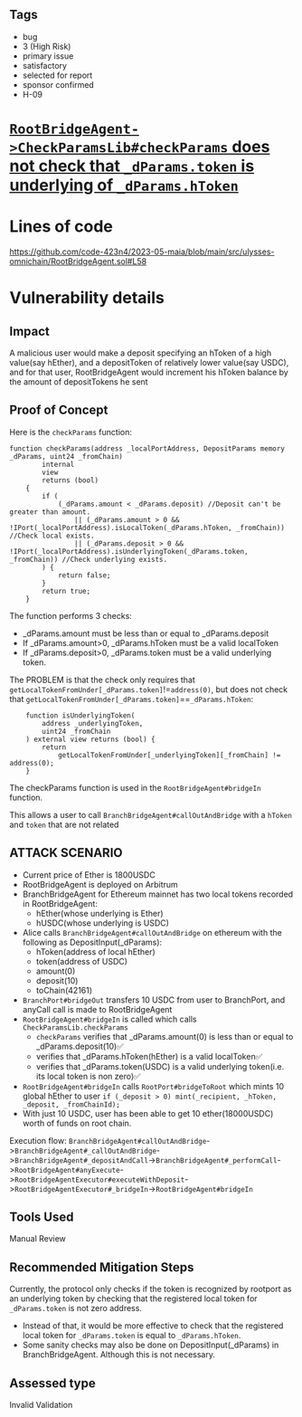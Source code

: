 ## Tags

- bug
- 3 (High Risk)
- primary issue
- satisfactory
- selected for report
- sponsor confirmed
- H-09

# [`RootBridgeAgent->CheckParamsLib#checkParams` does not check that `_dParams.token` is underlying of `_dParams.hToken`](https://github.com/code-423n4/2023-05-maia-findings/issues/687) 

# Lines of code

https://github.com/code-423n4/2023-05-maia/blob/main/src/ulysses-omnichain/RootBridgeAgent.sol#L58


# Vulnerability details

## Impact
A malicious user would make a deposit specifying an hToken of a high value(say hEther), and a depositToken of relatively lower value(say USDC), and for that user, RootBridgeAgent would increment his hToken balance by the amount of depositTokens he sent

## Proof of Concept
Here is the `checkParams` function:

```solidity
function checkParams(address _localPortAddress, DepositParams memory _dParams, uint24 _fromChain)
        internal
        view
        returns (bool)
    {
        if (
            (_dParams.amount < _dParams.deposit) //Deposit can't be greater than amount.
                || (_dParams.amount > 0 && !IPort(_localPortAddress).isLocalToken(_dParams.hToken, _fromChain)) //Check local exists.
                || (_dParams.deposit > 0 && !IPort(_localPortAddress).isUnderlyingToken(_dParams.token, _fromChain)) //Check underlying exists.
        ) {
            return false;
        }
        return true;
    }
```

The function performs 3 checks:

- \_dParams.amount must be less than or equal to \_dParams.deposit
- If \_dParams.amount>0, \_dParams.hToken must be a valid localToken
- If \_dParams.deposit>0, \_dParams.token must be a valid underlying token.

The PROBLEM is that the check only requires that `getLocalTokenFromUnder[_dParams.token]`!=`address(0)`, but does not check that `getLocalTokenFromUnder[_dParams.token]`==`_dParams.hToken`:

```solidity
    function isUnderlyingToken(
        address _underlyingToken,
        uint24 _fromChain
    ) external view returns (bool) {
        return
            getLocalTokenFromUnder[_underlyingToken][_fromChain] != address(0);
    }
```

The checkParams function is used in the `RootBridgeAgent#bridgeIn` function.

This allows a user to call `BranchBridgeAgent#callOutAndBridge` with a `hToken` and `token` that are not related

## ATTACK SCENARIO

- Current price of Ether is 1800USDC
- RootBridgeAgent is deployed on Arbitrum
- BranchBridgeAgent for Ethereum mainnet has two local tokens recorded in RootBridgeAgent:
  - hEther(whose underlying is Ether)
  - hUSDC(whose underlying is USDC)
- Alice calls `BranchBridgeAgent#callOutAndBridge` on ethereum with the following as DepositInput(\_dParams):
  - hToken(address of local hEther)
  - token(address of USDC)
  - amount(0)
  - deposit(10)
  - toChain(42161)
- `BranchPort#bridgeOut` transfers 10 USDC from user to BranchPort, and anyCall call is made to RootBridgeAgent
- `RootBridgeAgent#bridgeIn` is called which calls `CheckParamsLib.checkParams`
  - `checkParams` verifies that \_dParams.amount(0) is less than or equal to \_dParams.deposit(10)✅
  - verifies that \_dParams.hToken(hEther) is a valid localToken✅
  - verifies that \_dParams.token(USDC) is a valid underlying token(i.e. its local token is non zero)✅
- `RootBridgeAgent#bridgeIn` calls `RootPort#bridgeToRoot` which mints 10 global hEther to user `if (_deposit > 0) mint(_recipient, _hToken, _deposit, _fromChainId);`
- With just 10 USDC, user has been able to get 10 ether(18000USDC) worth of funds on root chain.

Execution flow:
`BranchBridgeAgent#callOutAndBridge`->`BranchBridgeAgent#_callOutAndBridge`->`BranchBridgeAgent#_depositAndCall`->`BranchBridgeAgent#_performCall`->`RootBridgeAgent#anyExecute`->`RootBridgeAgentExecutor#executeWithDeposit`->`RootBridgeAgentExecutor#_bridgeIn`->`RootBridgeAgent#bridgeIn`

## Tools Used
Manual Review

## Recommended Mitigation Steps
Currently, the protocol only checks if the token is recognized by rootport as an underlying token by checking that the registered local token for `_dParams.token` is not zero address.

- Instead of that, it would be more effective to check that the registered local token for `_dParams.token` is equal to `_dParams.hToken`.
- Some sanity checks may also be done on DepositInput(\_dParams) in BranchBridgeAgent. Although this is not necessary.



## Assessed type

Invalid Validation